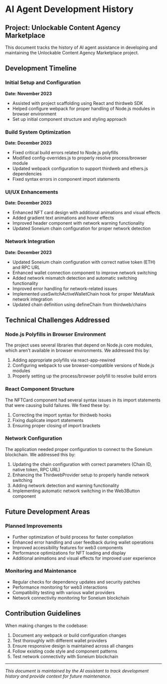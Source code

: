 # AI Agent Development History

## Project: Unlockable Content Agency Marketplace

This document tracks the history of AI agent assistance in developing and maintaining the Unlockable Content Agency Marketplace project.

## Development Timeline

### Initial Setup and Configuration

**Date: November 2023**

- Assisted with project scaffolding using React and thirdweb SDK
- Helped configure webpack for proper handling of Node.js modules in browser environment
- Set up initial component structure and styling approach

### Build System Optimization

**Date: December 2023**

- Fixed critical build errors related to Node.js polyfills
- Modified config-overrides.js to properly resolve process/browser module
- Updated webpack configuration to support thirdweb and ethers.js dependencies
- Fixed syntax errors in component import statements

### UI/UX Enhancements

**Date: December 2023**

- Enhanced NFT card design with additional animations and visual effects
- Added gradient text animations and hover effects
- Improved header component with network warning functionality
- Updated Soneium chain configuration for proper network detection

### Network Integration

**Date: December 2023**

- Updated Soneium chain configuration with correct native token (ETH) and RPC URL
- Enhanced wallet connection component to improve network switching
- Added network mismatch detection and automatic switching functionality
- Improved error handling for network-related issues
- Implemented useSwitchActiveWalletChain hook for proper MetaMask network integration
- Updated chain definition using defineChain from thirdweb/chains

## Technical Challenges Addressed

### Node.js Polyfills in Browser Environment

The project uses several libraries that depend on Node.js core modules, which aren't available in browser environments. We addressed this by:

1. Adding appropriate polyfills via react-app-rewired
2. Configuring webpack to use browser-compatible versions of Node.js modules
3. Properly setting up the process/browser polyfill to resolve build errors

### React Component Structure

The NFTCard component had several syntax issues in its import statements that were causing build failures. We fixed these by:

1. Correcting the import syntax for thirdweb hooks
2. Fixing duplicate import statements
3. Ensuring proper closing of import brackets

### Network Configuration

The application needed proper configuration to connect to the Soneium blockchain. We addressed this by:

1. Updating the chain configuration with correct parameters (Chain ID, native token, RPC URL)
2. Enhancing the ThirdwebProvider setup to properly handle network switching
3. Adding network detection and warning functionality
4. Implementing automatic network switching in the Web3Button component

## Future Development Areas

### Planned Improvements

- Further optimization of build process for faster compilation
- Enhanced error handling and user feedback during wallet operations
- Improved accessibility features for web3 components
- Performance optimizations for NFT loading and display
- Additional animations and visual effects for improved user experience

### Monitoring and Maintenance

- Regular checks for dependency updates and security patches
- Performance monitoring for web3 interactions
- Compatibility testing with various wallet providers
- Network connectivity monitoring for Soneium blockchain

## Contribution Guidelines

When making changes to the codebase:

1. Document any webpack or build configuration changes
2. Test thoroughly with different wallet providers
3. Ensure responsive design is maintained across all changes
4. Follow existing code style and component patterns
5. Test network connectivity with Soneium blockchain

---

*This document is maintained by the AI assistant to track development history and provide context for future maintenance.*